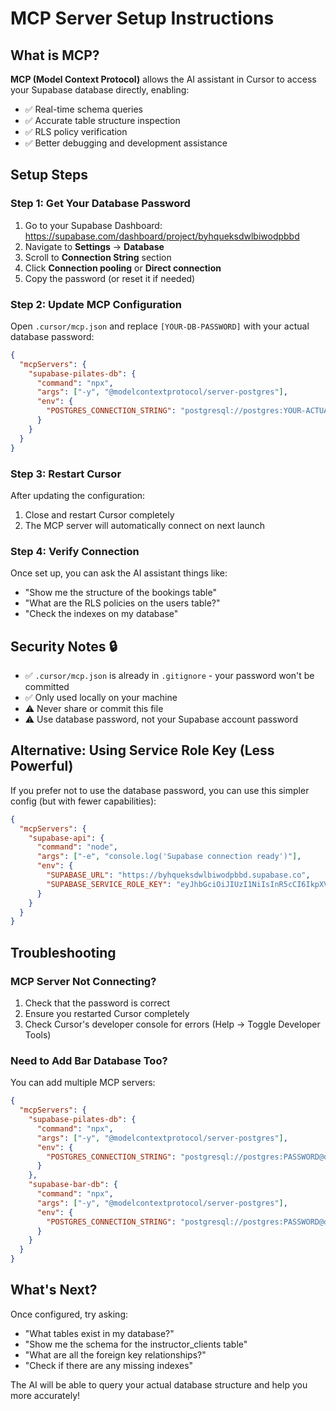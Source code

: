 # MCP Server Setup Instructions

## What is MCP?

**MCP (Model Context Protocol)** allows the AI assistant in Cursor to access your Supabase database directly, enabling:
- ✅ Real-time schema queries
- ✅ Accurate table structure inspection  
- ✅ RLS policy verification
- ✅ Better debugging and development assistance

## Setup Steps

### Step 1: Get Your Database Password

1. Go to your Supabase Dashboard: https://supabase.com/dashboard/project/byhqueksdwlbiwodpbbd
2. Navigate to **Settings** → **Database**
3. Scroll to **Connection String** section
4. Click **Connection pooling** or **Direct connection**
5. Copy the password (or reset it if needed)

### Step 2: Update MCP Configuration

Open `.cursor/mcp.json` and replace `[YOUR-DB-PASSWORD]` with your actual database password:

```json
{
  "mcpServers": {
    "supabase-pilates-db": {
      "command": "npx",
      "args": ["-y", "@modelcontextprotocol/server-postgres"],
      "env": {
        "POSTGRES_CONNECTION_STRING": "postgresql://postgres:YOUR-ACTUAL-PASSWORD-HERE@db.byhqueksdwlbiwodpbbd.supabase.co:5432/postgres"
      }
    }
  }
}
```

### Step 3: Restart Cursor

After updating the configuration:
1. Close and restart Cursor completely
2. The MCP server will automatically connect on next launch

### Step 4: Verify Connection

Once set up, you can ask the AI assistant things like:
- "Show me the structure of the bookings table"
- "What are the RLS policies on the users table?"
- "Check the indexes on my database"

## Security Notes 🔒

- ✅ `.cursor/mcp.json` is already in `.gitignore` - your password won't be committed
- ✅ Only used locally on your machine
- ⚠️ Never share or commit this file
- ⚠️ Use database password, not your Supabase account password

## Alternative: Using Service Role Key (Less Powerful)

If you prefer not to use the database password, you can use this simpler config (but with fewer capabilities):

```json
{
  "mcpServers": {
    "supabase-api": {
      "command": "node",
      "args": ["-e", "console.log('Supabase connection ready')"],
      "env": {
        "SUPABASE_URL": "https://byhqueksdwlbiwodpbbd.supabase.co",
        "SUPABASE_SERVICE_ROLE_KEY": "eyJhbGciOiJIUzI1NiIsInR5cCI6IkpXVCJ9.eyJpc3MiOiJzdXBhYmFzZSIsInJlZiI6ImJ5aHF1ZWtzZHdsYml3b2RwYmJkIiwicm9sZSI6InNlcnZpY2Vfcm9sZSIsImlhdCI6MTc1Mjg2MDQ3OCwiZXhwIjoyMDY4NDM2NDc4fQ.AaWYRUo7jZIb48uZtCl__49sNsU_jPFCA0Auyg2ffeQ"
      }
    }
  }
}
```

## Troubleshooting

### MCP Server Not Connecting?
1. Check that the password is correct
2. Ensure you restarted Cursor completely
3. Check Cursor's developer console for errors (Help → Toggle Developer Tools)

### Need to Add Bar Database Too?
You can add multiple MCP servers:

```json
{
  "mcpServers": {
    "supabase-pilates-db": {
      "command": "npx",
      "args": ["-y", "@modelcontextprotocol/server-postgres"],
      "env": {
        "POSTGRES_CONNECTION_STRING": "postgresql://postgres:PASSWORD@db.byhqueksdwlbiwodpbbd.supabase.co:5432/postgres"
      }
    },
    "supabase-bar-db": {
      "command": "npx",
      "args": ["-y", "@modelcontextprotocol/server-postgres"],
      "env": {
        "POSTGRES_CONNECTION_STRING": "postgresql://postgres:PASSWORD@db.grfyzitojijoptyqhujs.supabase.co:5432/postgres"
      }
    }
  }
}
```

## What's Next?

Once configured, try asking:
- "What tables exist in my database?"
- "Show me the schema for the instructor_clients table"
- "What are all the foreign key relationships?"
- "Check if there are any missing indexes"

The AI will be able to query your actual database structure and help you more accurately!


